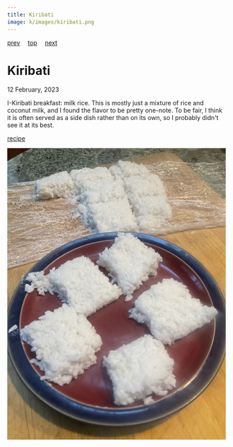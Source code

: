```yaml
---
title: Kiribati
image: k/images/kiribati.png
---
```

[prev](kenya.md)&emsp;
[top](../index.md)&emsp;
[next](north_korea.md)
# Kiribati
12 February, 2023

I-Kiribati breakfast: milk rice. This is mostly just a mixture of rice
and coconut milk, and I found the flavor to be pretty one-note. To be
fair, I think it is often served as a side dish rather than on its
own, so I probably didn't see it at its best.

[recipe](https://hungrylankan.com/recipes/kiribath-sri-lankan-milk-rice/)

![breakfast](images/kiribati.jpeg)
